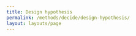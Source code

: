 ```yaml
---
title: Design hypothesis
permalink: /methods/decide/design-hypothesis/
layout: layouts/page
---
```


